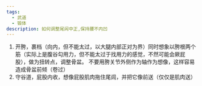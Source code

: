 ```yaml
---
tags:
  - 武道
  - 锻体
description: 如何调整尾闾中正,保持腰不内凹
---
```


1. 开胯，裹档（向内，但不能太过，以大腿内部正对为界）同时想象以胯根两个筋（实际上是腹谷勾用力，但不能太过于找用力的感觉，不然可能会厥屁股），做为扭转点，调整骨盆。
	不要用胯关节外侧作为轴作为想像，这样容易造成骨盆前倾（卷过）
2. 守谷道，屁股内收，想像屁股肌肉拖住尾闾，并把它像前送（仅仅是肌肉送）